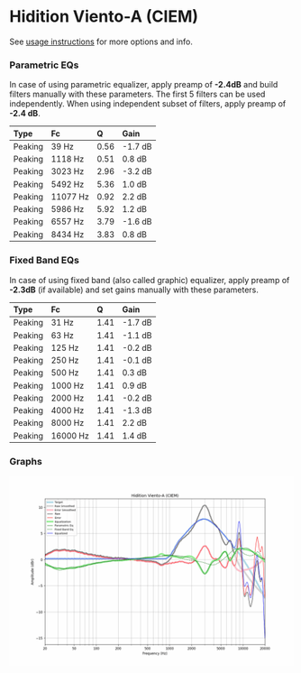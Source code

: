 # Hidition Viento-A (CIEM)
See [usage instructions](https://github.com/jaakkopasanen/AutoEq#usage) for more options and info.

### Parametric EQs
In case of using parametric equalizer, apply preamp of **-2.4dB** and build filters manually
with these parameters. The first 5 filters can be used independently.
When using independent subset of filters, apply preamp of **-2.4 dB**.

| Type    | Fc       |    Q | Gain    |
|:--------|:---------|:-----|:--------|
| Peaking | 39 Hz    | 0.56 | -1.7 dB |
| Peaking | 1118 Hz  | 0.51 | 0.8 dB  |
| Peaking | 3023 Hz  | 2.96 | -3.2 dB |
| Peaking | 5492 Hz  | 5.36 | 1.0 dB  |
| Peaking | 11077 Hz | 0.92 | 2.2 dB  |
| Peaking | 5986 Hz  | 5.92 | 1.2 dB  |
| Peaking | 6557 Hz  | 3.79 | -1.6 dB |
| Peaking | 8434 Hz  | 3.83 | 0.8 dB  |

### Fixed Band EQs
In case of using fixed band (also called graphic) equalizer, apply preamp of **-2.3dB**
(if available) and set gains manually with these parameters.

| Type    | Fc       |    Q | Gain    |
|:--------|:---------|:-----|:--------|
| Peaking | 31 Hz    | 1.41 | -1.7 dB |
| Peaking | 63 Hz    | 1.41 | -1.1 dB |
| Peaking | 125 Hz   | 1.41 | -0.2 dB |
| Peaking | 250 Hz   | 1.41 | -0.1 dB |
| Peaking | 500 Hz   | 1.41 | 0.3 dB  |
| Peaking | 1000 Hz  | 1.41 | 0.9 dB  |
| Peaking | 2000 Hz  | 1.41 | -0.2 dB |
| Peaking | 4000 Hz  | 1.41 | -1.3 dB |
| Peaking | 8000 Hz  | 1.41 | 2.2 dB  |
| Peaking | 16000 Hz | 1.41 | 1.4 dB  |

### Graphs
![](./Hidition%20Viento-A%20(CIEM).png)